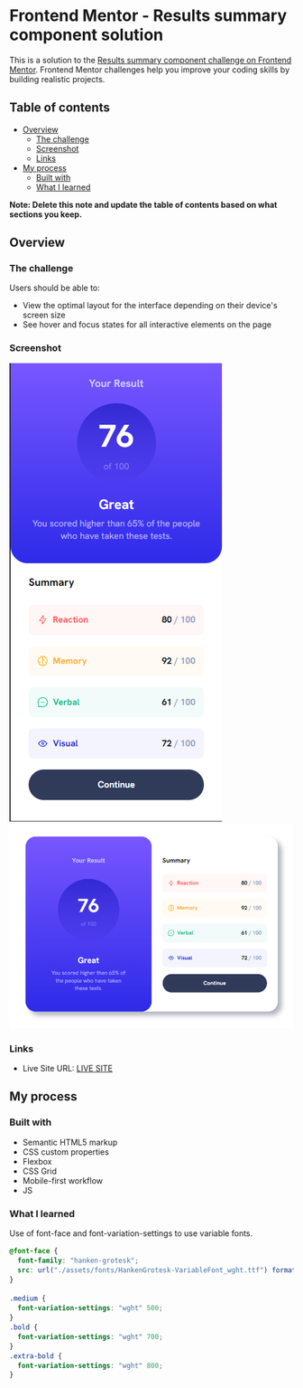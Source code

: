 # Frontend Mentor - Results summary component solution

This is a solution to the [Results summary component challenge on Frontend Mentor](https://www.frontendmentor.io/challenges/results-summary-component-CE_K6s0maV). Frontend Mentor challenges help you improve your coding skills by building realistic projects.

## Table of contents

- [Overview](#overview)
  - [The challenge](#the-challenge)
  - [Screenshot](#screenshot)
  - [Links](#links)
- [My process](#my-process)
  - [Built with](#built-with)
  - [What I learned](#what-i-learned)

**Note: Delete this note and update the table of contents based on what sections you keep.**

## Overview

### The challenge

Users should be able to:

- View the optimal layout for the interface depending on their device's screen size
- See hover and focus states for all interactive elements on the page

### Screenshot

![](./finalProduct/mobile.png)
![](./finalProduct/desktop.png)

### Links

- Live Site URL: [LIVE SITE](https://your-live-site-url.com)

## My process

### Built with

- Semantic HTML5 markup
- CSS custom properties
- Flexbox
- CSS Grid
- Mobile-first workflow
- JS

### What I learned

Use of font-face and font-variation-settings to use variable fonts.

```css
@font-face {
  font-family: "hanken-grotesk";
  src: url("./assets/fonts/HankenGrotesk-VariableFont_wght.ttf") format("truetype");
}

.medium {
  font-variation-settings: "wght" 500;
}
.bold {
  font-variation-settings: "wght" 700;
}
.extra-bold {
  font-variation-settings: "wght" 800;
}
```

